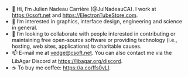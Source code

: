 - 👋 Hi, I’m Julien Nadeau Carrière (@JulNadeauCA). I work at https://csoft.net and https://ElectronTubeStore.com.
- 👀 I’m interested in graphics, interface design, engineering and science in general.
- 💞️ I’m looking to collaborate with people interested in contributing or maintaining free open-source software or providing technology (i.e., hosting, web sites, applications) to charitable causes.
- 📫 E-mail me at vedge@csoft.net. You can also contact me via the LibAgar Discord at https://libagar.org/discord.
- :coffee: To buy me coffee: https://a.co/ffs0vLI.

<!---
JulNadeauCA/JulNadeauCA is a ✨ special ✨ repository because its `README.md` (this file) appears on your GitHub profile.
You can click the Preview link to take a look at your changes.
--->
